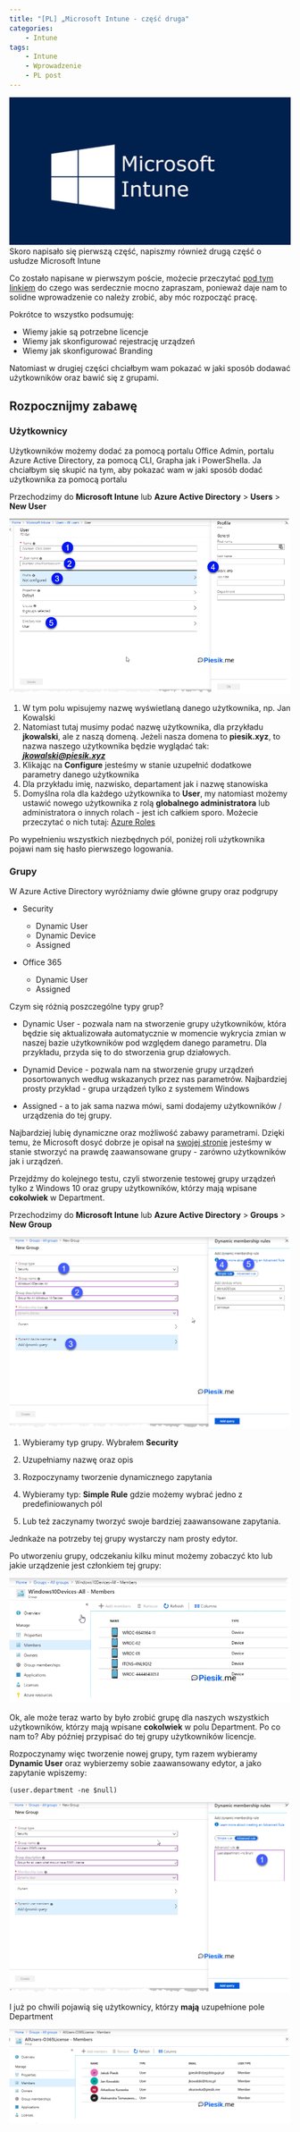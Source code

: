 ```yaml
---
title: "[PL] „Microsoft Intune - część druga"
categories:
    - Intune
tags:
    - Intune
    - Wprowadzenie
    - PL post
---
```

![„Microsoft Intune - część druga"](/assets/images/top_images/IntuneTOP.png)Skoro napisało się pierwszą część, napiszmy również drugą część o usłudze Microsoft Intune

Co zostało napisane w pierwszym poście, możecie przeczytać [pod tym linkiem](https://www.piesik.me/2019/07/09/Microsoft-Intune-czesc-pierwsza) do czego was serdecznie mocno zapraszam, ponieważ daje nam to solidne wprowadzenie co należy zrobić, aby móc rozpocząć pracę.

Pokrótce to wszystko podsumuję:
* Wiemy jakie są potrzebne licencje
* Wiemy jak skonfigurować rejestrację urządzeń
* Wiemy jak skonfigurować Branding

Natomiast w drugiej części chciałbym wam pokazać w jaki sposób dodawać użytkowników oraz bawić się z grupami.

## Rozpocznijmy zabawę

### Użytkownicy

Użytkowników możemy dodać za pomocą portalu Office Admin, portalu Azure Active Directory, za pomocą CLI, Grapha jak i PowerShella. Ja chciałbym się skupić na tym, aby pokazać wam w jaki sposób dodać użytkownika za pomocą portalu

Przechodzimy do **Microsoft Intune** lub **Azure Active Directory** > **Users** > **New User**

![„Microsoft Intune - część druga"](/assets/images/posts/Microsoft-Intune-czesc-druga/1.png)

1. W tym polu wpisujemy nazwę wyświetlaną danego użytkownika, np. Jan Kowalski
2. Natomiast tutaj musimy podać nazwę użytkownika, dla przykładu **jkowalski**, ale z naszą domeną. Jeżeli nasza domena to **piesik.xyz**, to nazwa naszego użytkownika będzie wyglądać tak: ***jkowalski@piesik.xyz***
3. Klikając na **Configure** jesteśmy w stanie uzupełnić dodatkowe parametry danego użytkownika
4. Dla przykładu imię, nazwisko, departament jak i nazwę stanowiska
5. Domyślna rola dla każdego użytkownika to **User**, my natomiast możemy ustawić nowego użytkownika z rolą **globalnego administratora** lub administratora o innych rolach - jest ich całkiem sporo. Możecie przeczytać o nich tutaj: [Azure Roles](https://docs.microsoft.com/en-us/azure/active-directory/users-groups-roles/directory-assign-admin-roles)

Po wypełnieniu wszystkich niezbędnych pól, poniżej roli użytkownika pojawi nam się hasło pierwszego logowania.

### Grupy

W Azure Active Directory wyróżniamy dwie główne grupy oraz podgrupy

* Security

    * Dynamic User
    * Dynamic Device
    * Assigned

* Office 365

    * Dynamic User
    * Assigned

Czym się różnią poszczególne typy grup?

* Dynamic User - pozwala nam na stworzenie grupy użytkowników, która będzie się aktualizowała automatycznie w momencie wykrycia zmian w naszej bazie użytkowników pod względem danego parametru. Dla przykładu, przyda się to do stworzenia grup działowych.

* Dynamid Device - pozwala nam na stworzenie grupy urządzeń posortowanych według wskazanych przez nas parametrów. Najbardziej prosty przykład - grupa urządzeń tylko z systemem Windows

* Assigned - a to jak sama nazwa mówi, sami dodajemy użytkowników / urządzenia do tej grupy.

Najbardziej lubię dynamiczne oraz możliwość zabawy parametrami. Dzięki temu, że Microsoft dosyć dobrze je opisał na [swojej stronie](https://docs.microsoft.com/en-us/azure/active-directory/users-groups-roles/groups-dynamic-membership) jesteśmy w stanie stworzyć na prawdę zaawansowane grupy - zarówno użytkowników jak i urządzeń.

Przejdźmy do kolejnego testu, czyli stworzenie testowej grupy urządzeń tylko z Windows 10 oraz grupy użytkowników, którzy mają wpisane **cokolwiek** w Department.

Przechodzimy do **Microsoft Intune** lub **Azure Active Directory** > **Groups** > **New Group**

![„Microsoft Intune - część druga"](/assets/images/posts/Microsoft-Intune-czesc-druga/2.png)

1. Wybieramy typ grupy. Wybrałem **Security**

2. Uzupełniamy nazwę oraz opis

3. Rozpoczynamy tworzenie dynamicznego zapytania

4. Wybieramy typ: **Simple Rule** gdzie możemy wybrać jedno z predefiniowanych pól

5. Lub też zaczynamy tworzyć swoje bardziej zaawansowane zapytania. 

Jednkaże na potrzeby tej grupy wystarczy nam prosty edytor.

Po utworzeniu grupy, odczekaniu kilku minut możemy zobaczyć kto lub jakie urządzenie jest członkiem tej grupy:

![„Microsoft Intune - część druga"](/assets/images/posts/Microsoft-Intune-czesc-druga/3.png)

Ok, ale może teraz warto by było zrobić grupę dla naszych wszystkich użytkowników, którzy mają wpisane **cokolwiek** w polu Department. Po co nam to? Aby później przypisać do tej grupy użytkowników licencje.

Rozpoczynamy więc tworzenie nowej grupy, tym razem wybieramy **Dynamic User** oraz wybierzemy sobie zaawansowany edytor, a jako zapytanie wpiszemy:
```
(user.department -ne $null)
```

![„Microsoft Intune - część druga"](/assets/images/posts/Microsoft-Intune-czesc-druga/4.png)

I już po chwili pojawią się użytkownicy, którzy **mają** uzupełnione pole Department

![„Microsoft Intune - część druga"](/assets/images/posts/Microsoft-Intune-czesc-druga/5.png)